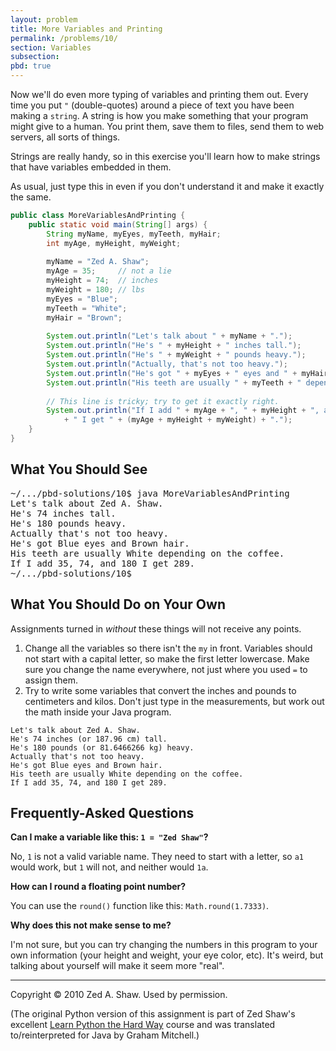 ```yaml
---
layout: problem
title: More Variables and Printing
permalink: /problems/10/
section: Variables
subsection:
pbd: true
---
```

Now we'll do even more typing of variables and printing them out.
Every time you put `"` (double-quotes) around a piece of text
you have been making a `string`. A string is how you make
something that your program might give to a human. You print them, save
them to files, send them to web servers, all sorts of things.

<p>Strings are really handy, so in this exercise you'll learn how to make
strings that have variables embedded in them.</p>

<p>As usual, just type this in even if you don't understand it and make
it exactly the same.</p>

```java
public class MoreVariablesAndPrinting {
    public static void main(String[] args) {
        String myName, myEyes, myTeeth, myHair;
        int myAge, myHeight, myWeight;
        
        myName = "Zed A. Shaw";
        myAge = 35;     // not a lie
        myHeight = 74;  // inches
        myWeight = 180; // lbs
        myEyes = "Blue";
        myTeeth = "White";
        myHair = "Brown";
        
        System.out.println("Let's talk about " + myName + ".");
        System.out.println("He's " + myHeight + " inches tall.");
        System.out.println("He's " + myWeight + " pounds heavy.");
        System.out.println("Actually, that's not too heavy.");
        System.out.println("He's got " + myEyes + " eyes and " + myHair + " hair.");
        System.out.println("His teeth are usually " + myTeeth + " depending on the coffee.");
        
        // This line is tricky; try to get it exactly right.
        System.out.println("If I add " + myAge + ", " + myHeight + ", and " + myWeight
            + " I get " + (myAge + myHeight + myWeight) + ".");
    }
}
```

<h2>What You Should See</h2>

<pre class="terminal">
~/.../pbd-solutions/10$ <kbd>java MoreVariablesAndPrinting</kbd>
Let's talk about Zed A. Shaw.
He's 74 inches tall.
He's 180 pounds heavy.
Actually that's not too heavy.
He's got Blue eyes and Brown hair.
His teeth are usually White depending on the coffee.
If I add 35, 74, and 180 I get 289.
~/.../pbd-solutions/10$
</pre>

<h2>What You Should Do on Your Own</h2>

Assignments turned in *without* these things will not receive any points.


1. Change all the variables so there isn't the `my` in front. Variables should not
start with a capital letter, so make the first letter lowercase.
Make sure you change the name everywhere, not just where you used `=` to assign them.
2. Try to write some variables that convert the inches and pounds to centimeters and kilos. 
Don't just type in the measurements, but work out the math inside your Java program.

```
Let's talk about Zed A. Shaw.
He's 74 inches (or 187.96 cm) tall.
He's 180 pounds (or 81.6466266 kg) heavy.
Actually that's not too heavy.
He's got Blue eyes and Brown hair.
His teeth are usually White depending on the coffee.
If I add 35, 74, and 180 I get 289.
```

<h2>Frequently-Asked Questions</h2>


**Can I make a variable like this: `1 = "Zed Shaw"`?**

No, `1` is not a valid variable name. They need to start with
a letter, so `a1` would work, but `1` will not, and neither
would `1a`.

**How can I round a floating point number?**

You can use the `round()` function like this: `Math.round(1.7333)`.

**Why does this not make sense to me?**

I'm not sure, but you can try changing the numbers in this program to your
own information (your height and weight, your eye color, etc). It's weird,
but talking about yourself will make it seem more "real".


<hr>

<p>Copyright &copy; 2010 Zed A. Shaw. Used by permission.</p>

<p>(The original Python version of this assignment is part of Zed Shaw's excellent 
<a href="http://learnpythonthehardway.org/">Learn Python the Hard Way</a> course and
was translated to/reinterpreted for Java by Graham Mitchell.)</p>
